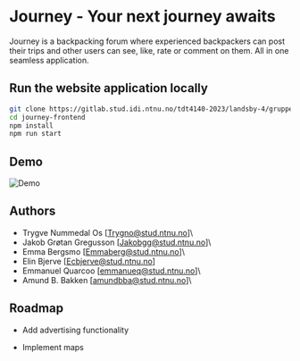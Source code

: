 
# Journey - Your next journey awaits

Journey is a backpacking forum where experienced backpackers can post their trips and other users can see, like, rate or comment on them. All in one seamless application.


## Run the website application locally




```bash
git clone https://gitlab.stud.idi.ntnu.no/tdt4140-2023/landsby-4/gruppe-60/journey.git
cd journey-frontend
npm install
npm run start
```



## Demo

![Demo](https://media.giphy.com/media/v1.Y2lkPTc5MGI3NjExNTI1MTk0NmZkMjk4ZWVhOGQwODIwYTY0NjMwMGFjZWYzODAwZTBmZCZjdD1n/dhZ6NgQInqlNGeTUnX/giphy.gif)


## Authors

- Trygve Nummedal Os [Trygno@stud.ntnu.no]\
- Jakob Grøtan Gregusson [Jakobgg@stud.ntnu.no]\
- Emma Bergsmo [Emmaberg@stud.ntnu.no]\
- Elin Bjerve [Ecbjerve@stud.ntnu.no]
- Emmanuel Quarcoo [emmanueq@stud.ntnu.no]\ 
- Amund B. Bakken [amundbba@stud.ntnu.no]\



## Roadmap

- Add advertising functionality

- Implement maps

